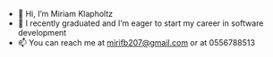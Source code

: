 - 👋 Hi, I’m Miriam Klapholtz
- 👀 I recently graduated and I’m eager to start my career in software development
- 📫 You can reach me at mirifb207@gmail.com or at 0556788513
